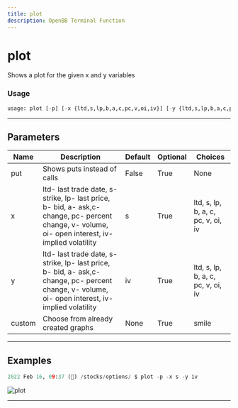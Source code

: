 ```yaml
---
title: plot
description: OpenBB Terminal Function
---
```


# plot

Shows a plot for the given x and y variables

### Usage

```python
usage: plot [-p] [-x {ltd,s,lp,b,a,c,pc,v,oi,iv}] [-y {ltd,s,lp,b,a,c,pc,v,oi,iv}] [-c {smile}]
```

---

## Parameters

| Name | Description | Default | Optional | Choices |
| ---- | ----------- | ------- | -------- | ------- |
| put | Shows puts instead of calls | False | True | None |
| x | ltd- last trade date, s- strike, lp- last price, b- bid, a- ask,c- change, pc- percent change, v- volume, oi- open interest, iv- implied volatility | s | True | ltd, s, lp, b, a, c, pc, v, oi, iv |
| y | ltd- last trade date, s- strike, lp- last price, b- bid, a- ask,c- change, pc- percent change, v- volume, oi- open interest, iv- implied volatility | iv | True | ltd, s, lp, b, a, c, pc, v, oi, iv |
| custom | Choose from already created graphs | None | True | smile |
---

## Examples

```python
2022 Feb 16, 09:37 (🦋) /stocks/options/ $ plot -p -x s -y iv
```

![plot](https://user-images.githubusercontent.com/46355364/154287325-97de8945-a44c-418d-9e88-5123ee70469f.png)

---

